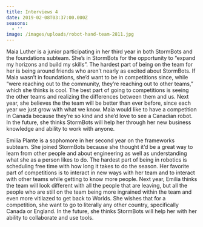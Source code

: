 ```yaml
---
title: Interviews 4
date: 2019-02-08T03:37:00.000Z
seasons:
  - ''
image: /images/uploads/robot-hand-team-2811.jpg
---
```

Maia Luther is a junior participating in her third year in both StormBots and the foundations subteam. She’s in StormBots for the opportunity to “expand my horizons and build my skills”.  The hardest part of being on the team for her is being around friends who aren’t nearly as excited about StormBots. If Maia wasn’t in foundations, she’d want to be in competitions since, while  “were reaching out to the community, they’re reaching out to other teams,” which she thinks is cool. The best part of going to competitions is seeing the other teams and realizing the differences between them and us. Next year, she believes the the team will be better than ever before, since each year we just grow with what we know. Maia would like to have a competition in Canada because they’re so kind and she’d love to see a Canadian robot. In the future, she thinks StormBots will help her through her new business knowledge and ability to work with anyone.

Emilia Plante is a sophomore in her second year on the frameworks subteam. She joined StormBots because she thought it’d be a great way to learn from other people and about engineering as well as understanding what she as a person likes to do. The hardest part of being in robotics is scheduling free time with how long it takes to do the season. Her favorite part of competitions is to interact in new ways with her team and to interact with other teams while getting to know more people. Next year, Emilia thinks the team will look different with all the people that are leaving, but all the people who are still on the team being more ingrained within the team and even more vitilazed to get back to Worlds. She wishes that for a competition, she want to go to literally any other country, specifically Canada or England. In the future, she thinks StormBots will help her with her ability to collaborate and use tools.
